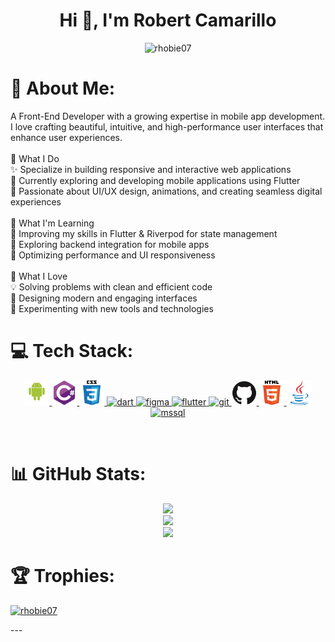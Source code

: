 <h1 align="center">Hi 👋, I'm Robert Camarillo</h1>

<p align="center"> <img src="https://komarev.com/ghpvc/?username=rhobie07&label=Profile%20views&color=0e75b6&style=flat" alt="rhobie07" /> </p>

# 💫 About Me:
 A Front-End Developer with a growing expertise in mobile app development. I love crafting beautiful, intuitive, and high-performance user interfaces that enhance user experiences.<br><br>🔹 What I Do<br>✨ Specialize in building responsive and interactive web applications<br>📱 Currently exploring and developing mobile applications using Flutter<br>🎨 Passionate about UI/UX design, animations, and creating seamless digital experiences<br><br>🔹 What I'm Learning<br>🚀 Improving my skills in Flutter & Riverpod for state management<br>📡 Exploring backend integration for mobile apps<br>🎯 Optimizing performance and UI responsiveness<br><br>🔹 What I Love<br>💡 Solving problems with clean and efficient code<br>🎨 Designing modern and engaging interfaces<br>🔧 Experimenting with new tools and technologies<br/>


# 💻 Tech Stack:
<p align="center"> 
  <a href="https://developer.android.com" target="_blank" rel="noreferrer"> 
    <img src="https://raw.githubusercontent.com/devicons/devicon/master/icons/android/android-original-wordmark.svg" alt="android" width="40" height="40"/> 
  </a> 
  <a href="https://www.w3schools.com/cs/" target="_blank" rel="noreferrer"> 
    <img src="https://raw.githubusercontent.com/devicons/devicon/master/icons/csharp/csharp-original.svg" alt="csharp" width="40" height="40"/> 
  </a> 
  <a href="https://www.w3schools.com/css/" target="_blank" rel="noreferrer"> 
    <img src="https://raw.githubusercontent.com/devicons/devicon/master/icons/css3/css3-original-wordmark.svg" alt="css3" width="40" height="40"/> 
  </a> 
  <a href="https://dart.dev" target="_blank" rel="noreferrer"> 
    <img src="https://www.vectorlogo.zone/logos/dartlang/dartlang-icon.svg" alt="dart" width="40" height="40"/> 
  </a> 
  <a href="https://www.figma.com/" target="_blank" rel="noreferrer"> 
    <img src="https://www.vectorlogo.zone/logos/figma/figma-icon.svg" alt="figma" width="40" height="40"/> 
  </a> 
  <a href="https://flutter.dev" target="_blank" rel="noreferrer"> 
    <img src="https://www.vectorlogo.zone/logos/flutterio/flutterio-icon.svg" alt="flutter" width="40" height="40"/> 
  </a> 
  <a href="https://git-scm.com/" target="_blank" rel="noreferrer"> 
    <img src="https://www.vectorlogo.zone/logos/git-scm/git-scm-icon.svg" alt="git" width="40" height="40"/> 
  </a> 
  <a href="https://github.com/" target="_blank" rel="noreferrer"> 
    <img src="https://raw.githubusercontent.com/devicons/devicon/master/icons/github/github-original.svg" alt="github" width="40" height="40"/> 
  </a> 
  <a href="https://www.w3.org/html/" target="_blank" rel="noreferrer"> 
    <img src="https://raw.githubusercontent.com/devicons/devicon/master/icons/html5/html5-original-wordmark.svg" alt="html5" width="40" height="40"/> 
  </a> 
  <a href="https://www.java.com" target="_blank" rel="noreferrer"> 
    <img src="https://raw.githubusercontent.com/devicons/devicon/master/icons/java/java-original.svg" alt="java" width="40" height="40"/> 
  </a> 
  <a href="https://www.microsoft.com/en-us/sql-server" target="_blank" rel="noreferrer"> 
    <img src="https://www.svgrepo.com/show/303229/microsoft-sql-server-logo.svg" alt="mssql" width="40" height="40"/> 
  </a> 
</p> <br/>

# 📊 GitHub Stats:
<div align="center">
  <img src="https://github-readme-stats.vercel.app/api?username=Rhobie07&theme=dark&hide_border=false&include_all_commits=false&count_private=false" /><br/>
  <img src="https://nirzak-streak-stats.vercel.app/?user=Rhobie07&theme=dark&hide_border=false" /><br/>
  <img src="https://github-readme-stats.vercel.app/api/top-langs/?username=Rhobie07&theme=dark&hide_border=false&include_all_commits=false&count_private=false&layout=compact" />
</div>

# 🏆 Trophies:
<p align="left"> <a href="https://github.com/ryo-ma/github-profile-trophy"><img src="https://github-profile-trophy.vercel.app/?username=rhobie07" alt="rhobie07" /></a> </p>
---

<!-- Proudly created with GPRM ( https://gprm.itsvg.in ) -->
